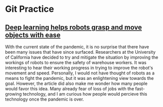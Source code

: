 # Git Practice

## [Deep learning helps robots grasp and move objects with ease](https://www.sciencedaily.com/releases/2020/11/201118141827.htm)

With the current state of the pandemic, it is no surprise that there have been many issues that have since surfaced. Researchers at the University of California have decided to try and mitigate the situation by improving the workings of robots to ensure the safety of warehouse workers. It was interesting to hear their working progress in trying to improve the robot's movement and speed. Personally, I would not have thought of robots as a means to fight the pandemic, but it was an enlightening view towards the goal. However, the article did also make me wonder how many people would favor this idea. Many already fear of loss of jobs with the fast-growing technology, and I am curious how people would percieve this technology once the pandemic is over.